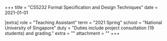 +++
title = "CS5232 Formal Specification and Design Techniques"
date = 2021-01-01

[extra]
role = "Teaching Assistant"
term = "2021 Spring"
school = "National University of Singapore"
duty = "Duties include project consultation (19 students) and grading."
extra = ""
attachment = ""
+++
